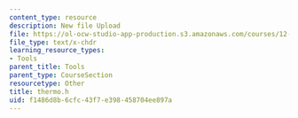```yaml
---
content_type: resource
description: New file Upload
file: https://ol-ocw-studio-app-production.s3.amazonaws.com/courses/12-811-tropical-meteorology-spring-2011/f1486d8b6cfc43f7e398458704ee897a_thermo.h
file_type: text/x-chdr
learning_resource_types:
- Tools
parent_title: Tools
parent_type: CourseSection
resourcetype: Other
title: thermo.h
uid: f1486d8b-6cfc-43f7-e398-458704ee897a
---
```

